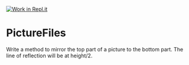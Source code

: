 [![Work in Repl.it](https://classroom.github.com/assets/work-in-replit-14baed9a392b3a25080506f3b7b6d57f295ec2978f6f33ec97e36a161684cbe9.svg)](https://classroom.github.com/online_ide?assignment_repo_id=4471868&assignment_repo_type=AssignmentRepo)
# PictureFiles

 Write a method to mirror the top part of a picture to the bottom part.  The line of reflection will be at height/2.  
